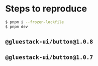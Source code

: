 # Steps to reproduce

```bash
$ pnpm i --frozen-lockfile
$ pnpm dev
```

## `@gluestack-ui/button@1.0.8`

## `@gluestack-ui/button@1.0.7`
